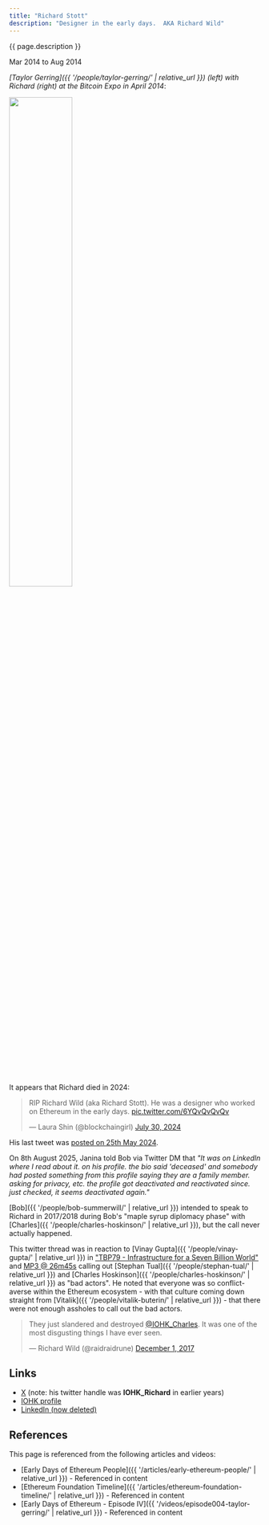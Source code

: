 ```yaml
---
title: "Richard Stott"
description: "Designer in the early days.  AKA Richard Wild"
---
```


{{ page.description }}

Mar 2014 to Aug 2014

*[Taylor Gerring]({{ '/people/taylor-gerring/' | relative_url }}) (left) with Richard (right) at the Bitcoin Expo in April 2014*:

<img src="{{ '/images/duncan.co/duncan.co_cropped_richard_wild.png' | relative_url }}" style="width: 50%; height: auto;">

It appears that Richard died in 2024:

<blockquote class="twitter-tweet"><p lang="en" dir="ltr">RIP Richard Wild (aka Richard Stott). He was a designer who worked on Ethereum in the early days. <a href="https://t.co/6YQvQvQvQv">pic.twitter.com/6YQvQvQvQv</a></p>&mdash; Laura Shin (@blockchaingirl) <a href="https://twitter.com/blockchaingirl/status/1818203032980471885?ref_src=twsrc%5Etfw">July 30, 2024</a></blockquote> <script async src="https://platform.twitter.com/widgets.js" charset="utf-8"></script>

His last tweet was [posted on 25th May 2024](https://x.com/raidraidrune/status/1794755939540906305).

On 8th August 2025, Janina told Bob via Twitter DM that *"It was on LinkedIn where I read about it.  on his profile.  the bio said 'deceased' and somebody had posted something from this profile saying they are a family member.  asking for privacy, etc.  the profile got deactivated and reactivated since.  just checked, it seems deactivated again."*

[Bob]({{ '/people/bob-summerwill/' | relative_url }}) intended to speak to Richard in 2017/2018 during Bob's "maple syrup diplomacy phase" with [Charles]({{ '/people/charles-hoskinson/' | relative_url }}), but the call never actually happened.

This twitter thread was in reaction to [Vinay Gupta]({{ '/people/vinay-gupta/' | relative_url }}) in ["TBP79 - Infrastructure for a Seven Billion World"](https://thebitcoinpodcast.com/episode-79/) and [MP3 @ 26m45s](https://traffic.libsyn.com/secure/thebitcoinpodcast/VinayFinal.mp3) calling out [Stephan Tual]({{ '/people/stephan-tual/' | relative_url }}) and [Charles Hoskinson]({{ '/people/charles-hoskinson/' | relative_url }}) as "bad actors".  He noted that everyone was so conflict-averse within the Ethereum ecosystem - with that culture coming down straight from [Vitalik]({{ '/people/vitalik-buterin/' | relative_url }}) - that there were not enough assholes to call out the bad actors.

<blockquote class="twitter-tweet"><p lang="en" dir="ltr">They just slandered and destroyed <a href="https://twitter.com/IOHK_Charles?ref_src=twsrc%5Etfw">@IOHK_Charles</a>. It was one of the most disgusting things I have ever seen.</p>&mdash; Richard Wild (@raidraidrune) <a href="https://twitter.com/raidraidrune/status/936638941947625474?ref_src=twsrc%5Etfw">December 1, 2017</a></blockquote> <script async src="https://platform.twitter.com/widgets.js" charset="utf-8"></script>

## Links
- [X](https://x.com/raidraidrune) (note: his twitter handle was **IOHK_Richard** in earlier years)
- [IOHK profile](https://iohk.io/en/blog/authors/richard-wild/page-1/)
- [LinkedIn (now deleted)](https://www.linkedin.com/in/richard-wild-a0552026/)

## References

This page is referenced from the following articles and videos:

- [Early Days of Ethereum People]({{ '/articles/early-ethereum-people/' | relative_url }}) - Referenced in content
- [Ethereum Foundation Timeline]({{ '/articles/ethereum-foundation-timeline/' | relative_url }}) - Referenced in content
- [Early Days of Ethereum - Episode IV]({{ '/videos/episode004-taylor-gerring/' | relative_url }}) - Referenced in content
